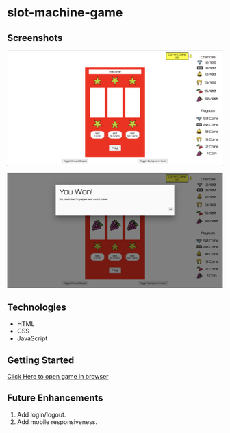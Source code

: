 # slot-machine-game

## Screenshots

![Main Game Page](images/MainGameScreen.png)

![What it looks like when you win coins](images/WinGameScreen.png)

## Technologies

- HTML
- CSS
- JavaScript

## Getting Started

[Click Here to open game in browser](www.github.com/salmon117/slot-machine-game.git)

## Future Enhancements

1. Add login/logout.
2. Add mobile responsiveness.